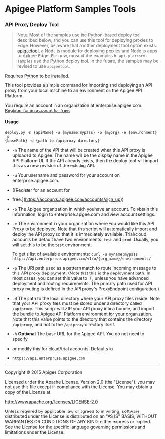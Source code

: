 # Apigee Platform Samples Tools

### API Proxy Deploy Tool

>Note: Most of the samples use the Python-based deploy tool described below, and
you can use this tool for deploying proxies to Edge. However, be aware that
another deployment tool option exists:
[apigeetool](https://www.npmjs.com/package/apigeetool), a Node.js module for
deploying proxies and Node.js apps to Apigee Edge. For now, most of the examples
in `api-platform-samples` use the Python deploy tool. In the future, the samples
may be revised to use `apigeetool`. 

Requires [Python](http://python.org/getit/) to be installed. 

This tool provides a simple command for importing and deploying an API proxy
from your local machine to an environment on the Apigee API Platform.

You require an account in an organization at enterprise.apigee.com. [Register
for an account for free.](https://accounts.apigee.com/accounts/sign_up)

#### Usage

    deploy.py -n {apiName} -u {myname:mypass} -o {myorg} -e {environment} -p
    {basePath} -d {path to /apiproxy directory}

* `-n` The name of the API that will be created when this API proxy is uploaded
to Apigee.  The name will be the display name in the Apigee API Platform UI. If
the API already exists, then the deploy tool will import this as a new revision
of the existing API.

* `-u` Your username and password for your account on enterprise.apigee.com.
* ([Register for an account for
* free.](https://accounts.apigee.com/accounts/sign_up))

* `-o` The Apigee organization in which youhave an account. To obtain this
information, login to enterprise.apigee.com  and view account settings.

* `-e` The environment in your organization where you would like this API Proxy
to be  deployed. Note that this script will automatically import and deploy the
API proxy  so that it is immediately available.  Trial/cloud accounts be default
have two  environments: `test` and `prod`. Usually, you will set this to be the
`test` environment.

    To get a list of available environments: `curl -u myname:mypass
    https://api.enterprise.apigee.com/v1/o/{org_name}/environments/`

* `-p` The URI path used as a pattern match to route incoming message to this
API proxy deployment.  (Note that this is the deployment path. In most cases,
you can set this value to '/',  unless you have advanced deployment and routing
requirements. The primary path used for API proxy routing is defined in the API
proxy's ProxyEndpoint configuration.) 

* `-d` The path to the local directory where your API proxy files reside. Note
that your  API proxy files must be stored under a directory called `/apiproxy`.
This script will  ZIP your API proxy into a bundle, and import the bundle to
Apigee API Platform  environment for your organization. Note that this value
points to the directory that  contains the directory `/apiproxy`, and not to the
`/apiproxy` directory itself.

* `-h` **Optional** The base URL for the Apigee API. You do not need to specify
* or modify this for cloud/trial accounts. Defaults to
* `https://api.enterprise.apigee.com`


---

Copyright © 2015 Apigee Corporation

Licensed under the Apache License, Version 2.0 (the "License"); you may not use
this file except in compliance with the License. You may obtain a copy of the
License at

http://www.apache.org/licenses/LICENSE-2.0

Unless required by applicable law or agreed to in writing, software distributed
under the License is distributed on an "AS IS" BASIS, WITHOUT WARRANTIES OR
CONDITIONS OF ANY KIND, either express or implied. See the License for the
specific language governing permissions and limitations under the License.
